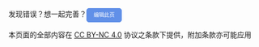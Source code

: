 发现错误？想一起完善？<a id="btn-startedit" style="padding: 0.75em 1.25em; display: inline-block; line-height: 1; text-decoration: none; white-space: nowrap; cursor: pointer; border: 1px solid #6190e8; border-radius: 5px; background-color: #6190e8; color: #fff; outline: none; font-size: 0.75em; " href="/#/">编辑此页</a>

<script>
  document.addEventListener('DOMContentLoaded', function() {
    // 获取按钮元素
    var btnStartEdit = document.getElementById('btn-startedit');

    // 给按钮添加点击事件监听器
    btnStartEdit.addEventListener('click', function(event) {
        // 阻止默认的点击行为
        event.preventDefault();

        // 获取当前页面的URL
        var currentPageURL = window.location.href;

        // 使用正则表达式提取 '#“后面的内容
        var fragmentMatch = currentPageURL.match(/#(.*)$/);

        // 如果找到匹配项，则提取片段标识符
        var fragment = fragmentMatch ? fragmentMatch[1] : 'README'; // 如果没有匹配到，使用默认值 'README'

        // 拼接上.md扩展名
        var mdLink = fragment + '.md';

        // 将拼接好的链接设置到按钮的href属性中
        this.href = 'https://github.com/HowCam/howcam.github.io/edit/main/docs/' + mdLink;
    });
});
</script>

本页面的全部内容在 [CC BY-NC 4.0](https://creativecommons.org/licenses/by-nc/4.0/legalcode.zh-hans) 协议之条款下提供，附加条款亦可能应用